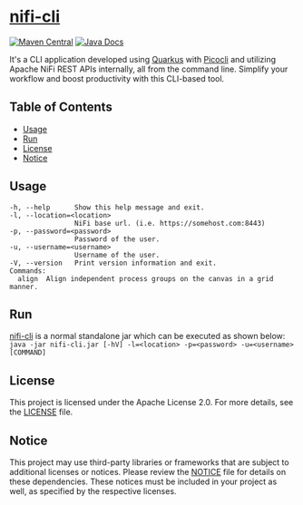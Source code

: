 # [nifi-cli](https://github.com/deepakdaneva/nifi-cli)

[![Maven Central](https://maven-badges.herokuapp.com/maven-central/io.github.deepakdaneva.nifi/nifi-cli/badge.svg?gav=true)](https://maven-badges.herokuapp.com/maven-central/io.github.deepakdaneva.nifi/nifi-cli/?gav=true)
[![Java Docs](https://javadoc.io/badge/io.github.deepakdaneva.nifi/nifi-cli/latest.svg)](https://javadoc.io/doc/io.github.deepakdaneva.nifi/nifi-cli/latest/index.html)

It's a CLI application developed using [Quarkus](https://quarkus.io) with [Picocli](https://picocli.info) and utilizing Apache NiFi REST APIs internally, all from the command line. Simplify your workflow and boost productivity with this CLI-based tool.

## Table of Contents

- [Usage](#usage)
- [Run](#run)
- [License](#license)
- [Notice](#notice)

## Usage
```
-h, --help      Show this help message and exit.
-l, --location=<location>
                NiFi base url. (i.e. https://somehost.com:8443)
-p, --password=<password>
                Password of the user.
-u, --username=<username>
                Username of the user.
-V, --version   Print version information and exit.
Commands:
  align  Align independent process groups on the canvas in a grid manner.
```

## Run

[nifi-cli](https://github.com/deepakdaneva/nifi-cli) is a normal standalone jar which can be executed as shown below:<br>
`java -jar nifi-cli.jar [-hV] -l=<location> -p=<password> -u=<username> [COMMAND]`

## License

This project is licensed under the Apache License 2.0. For more details, see the [LICENSE](LICENSE) file.

## Notice

This project may use third-party libraries or frameworks that are subject to additional licenses or notices. Please
review the [NOTICE](NOTICE) file for details on these dependencies. These notices must be included in your project as
well, as specified by the respective licenses.